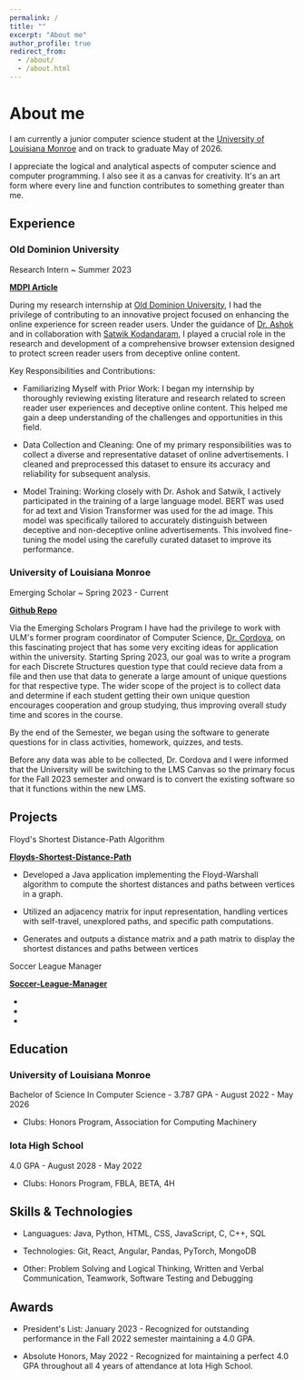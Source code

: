 ```yaml
---
permalink: /
title: ""
excerpt: "About me"
author_profile: true
redirect_from: 
  - /about/
  - /about.html
---
```

About me
======

I am currently a junior computer science student at the [University of Louisiana Monroe](https://www.ulm.edu/cbss/computerscience/program/) and on track to graduate May of 2026. 

I appreciate the logical and analytical aspects of computer science and computer programming. I also see it as a canvas for creativity. It's an art form where every line and function contributes to something greater than me.


## Experience

### Old Dominion University 

Research Intern ~ Summer 2023

__[MDPI Article](https://www.mdpi.com/2313-433X/9/11/239)__

During my research internship at [Old Dominion University](https://www.odu.edu/academics/research-experiences/reu/cis), I had the privilege of contributing to an innovative project focused on enhancing the online experience for screen reader users. Under the guidance of [Dr. Ashok](https://scholar.google.com/citations?user=Of8dNP0AAAAJ&hl=en&oi=ao) and in collaboration with [Satwik Kodandaram](https://scholar.google.com/citations?user=pPFFz6AAAAAJ&hl=en&oi=ao), I played a crucial role in the research and development of a comprehensive browser extension designed to protect screen reader users from deceptive online content. 

Key Responsibilities and Contributions:

* Familiarizing Myself with Prior Work: I began my internship by thoroughly reviewing existing literature and research related to screen reader user experiences and deceptive online content. This helped me gain a deep understanding of the challenges and opportunities in this field.

* Data Collection and Cleaning: One of my primary responsibilities was to collect a diverse and representative dataset of online advertisements. I cleaned and preprocessed this dataset to ensure its accuracy and reliability for subsequent analysis.

* Model Training: Working closely with Dr. Ashok and Satwik, I actively participated in the training of a large language model. BERT was used for ad text and Vision Transformer was used for the ad image. This model was specifically tailored to accurately distinguish between deceptive and non-deceptive online advertisements. This involved fine-tuning the model using the carefully curated dataset to improve its performance.


### University of Louisiana Monroe

Emerging Scholar ~ Spring 2023 - Current

__[Github Repo](https://github.com/Parker-Story/TestBankGenerator)__

Via the Emerging Scholars Program I have had the privilege to work with ULM's former program coordinator of Computer Science, [Dr. Cordova](https://webservices.ulm.edu/facultyactivities/profile/cordova), on this fascinating project that has some very exciting ideas for application within the university. Starting Spring 2023, our goal was to write a program for each Discrete Structures question type that could recieve data from a file and then use that data to generate a large amount of unique questions for that respective type. The wider scope of the project is to collect data and determine if each student getting their own unique question encourages cooperation and group studying, thus improving overall study time and scores in the course.

By the end of the Semester, we began using the software to generate questions for in class activities, homework, quizzes, and tests. 

Before any data was able to be collected, Dr. Cordova and I were informed that the University will be switching to the LMS Canvas so the primary focus for the Fall 2023 semester and onward is to convert the existing software so that it functions within the new LMS.

## Projects

Floyd's Shortest Distance-Path Algorithm 

__[Floyds-Shortest-Distance-Path](https://github.com/Parker-Story/Floyds-Shortest-Distance-Path)__

* Developed a Java application implementing the Floyd-Warshall algorithm to compute the shortest 
distances and paths between vertices in a graph.

* Utilized an adjacency matrix for input representation, handling vertices with self-travel, unexplored 
paths, and specific path computations.

* Generates and outputs a distance matrix and a path matrix to display the shortest distances and 
paths between vertices


Soccer League Manager

__[Soccer-League-Manager](https://github.com/Parker-Story/Soccer-League-Manager)__

*

*

*


## Education

### University of Louisiana Monroe
Bachelor of Science In Computer Science - 3.787 GPA - August 2022 - May 2026
  * Clubs: Honors Program, Association for Computing Machinery

### Iota High School
4.0 GPA - August 2028 - May 2022
  * Clubs: Honors Program, FBLA, BETA, 4H


## Skills & Technologies

* Languagues: Java, Python, HTML, CSS, JavaScript, C, C++, SQL

* Technologies: Git, React, Angular, Pandas, PyTorch, MongoDB

* Other: Problem Solving and Logical Thinking, Written and Verbal Communication, Teamwork, 
  Software Testing and Debugging

## Awards

* President's List: January 2023 - Recognized for outstanding performance in the Fall 2022 semester maintaining a 4.0 GPA.

* Absolute Honors, May 2022 - Recognized for maintaining a perfect 4.0 GPA throughout all 4 years 
of attendance at Iota High School.
